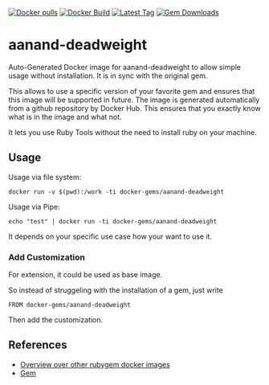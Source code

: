 [![Docker pulls](https://img.shields.io/docker/pulls/rubygem/aanand-deadweight.svg)](https://hub.docker.com/r/rubygem/aanand-deadweight/)
[![Docker Build](https://img.shields.io/docker/automated/rubygem/aanand-deadweight.svg)](https://hub.docker.com/r/rubygem/aanand-deadweight/)
[![Latest Tag](https://img.shields.io/github/tag/docker-rubygem/aanand-deadweight.svg)](https://hub.docker.com/r/rubygem/aanand-deadweight/)
[![Gem Downloads](https://img.shields.io/gem/dt/aanand-deadweight.svg)](https://rubygems.org/gems/aanand-deadweight/)
# aanand-deadweight

Auto-Generated Docker image for aanand-deadweight to allow simple usage without installation.
It is in sync with the original gem.

This allows to use a specific version of your favorite gem and ensures that this image will be supported in future.
The image is generated automatically from a github repository by Docker Hub.
This ensures that you exactly know what is in the image and what not.

It lets you use Ruby Tools without the need to install ruby on your machine.

## Usage

Usage via file system:

`docker run -v $(pwd):/work -ti docker-gems/aanand-deadweight`

Usage via Pipe:

`echo "test" | docker run -ti docker-gems/aanand-deadweight`

It depends on your specific use case how your want to use it.

### Add Customization

For extension, it could be used as base image.

So instead of struggeling with the installation of a gem, just write

`FROM docker-gems/aanand-deadweight`

Then add the customization.

## References

 - [Overview over other rubygem docker images](https://github.com/thinkbot/docker-rubygem)
 - [Gem](https://rubygems.org/gems/aanand-deadweight/)
